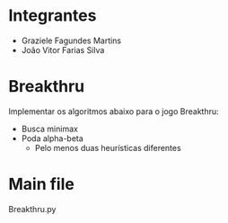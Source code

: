 # Integrantes
- Graziele Fagundes Martins
- João Vitor Farias Silva

# Breakthru
Implementar os algoritmos abaixo para o jogo Breakthru:
- Busca minimax 
- Poda alpha-beta 
    - Pelo menos duas heurísticas diferentes
 
# Main file
Breakthru.py

